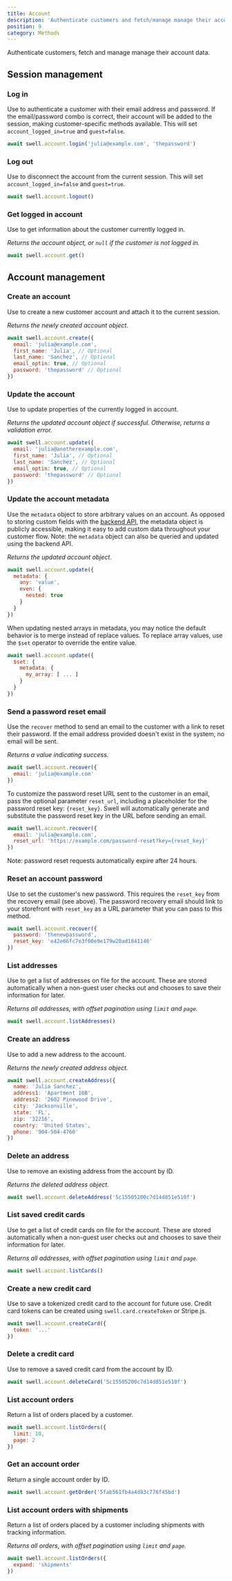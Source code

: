 ```yaml
---
title: Account
description: 'Authenticate customers and fetch/manage manage their account data.'
position: 9
category: Methods
---
```


Authenticate customers, fetch and manage manage their account data.

## Session management

### Log in

Use to authenticate a customer with their email address and password. If the email/password combo is correct, their account will be added to the session, making customer-specific methods available. This will set `account_logged_in=true` and `guest=false`.

```javascript
await swell.account.login('julia@example.com', 'thepassword')
```

### Log out

Use to disconnect the account from the current session. This will set `account_logged_in=false` and `guest=true`.

```javascript
await swell.account.logout()
```

### Get logged in account

Use to get information about the customer currently logged in.

_Returns the account object, or `null` if the customer is not logged in._

```javascript
await swell.account.get()
```

## Account management

### Create an account

Use to create a new customer account and attach it to the current session.

_Returns the newly created account object._

```javascript
await swell.account.create({
  email: 'julia@example.com',
  first_name: 'Julia', // Optional
  last_name: 'Sanchez', // Optional
  email_optin: true, // Optional
  password: 'thepassword' // Optional
})
```

### Update the account

Use to update properties of the currently logged in account.

_Returns the updated account object if successful. Otherwise, returns a validation error._

```javascript
await swell.account.update({
  email: 'julia@anotherexample.com',
  first_name: 'Julia', // Optional
  last_name: 'Sanchez', // Optional
  email_optin: true, // Optional
  password: 'thepassword' // Optional
})
```

### Update the account metadata

Use the `metadata` object to store arbitrary values on an account. As opposed to storing custom fields with the <a href="https://swell.store/docs/api/">backend API</a>, the metadata object is publicly accessible, making it easy to add custom data throughout your customer flow. Note: the `metadata` object can also be queried and updated using the backend API.

_Returns the updated account object._

```javascript
await swell.account.update({
  metadata: {
    any: 'value',
    even: {
      nested: true
    }
  }
})
```

When updating nested arrays in metadata, you may notice the default behavior is to merge instead of replace values. To replace array values, use the `$set` operator to override the entire value.

```javascript
await swell.account.update({
  $set: {
    metadata: {
      my_array: [ ... ]
    }
  }
})
```

### Send a password reset email

Use the `recover` method to send an email to the customer with a link to reset their password. If the email address provided doesn't exist in the system, no email will be sent.

_Returns a value indicating success._

```javascript
await swell.account.recover({
  email: 'julia@example.com'
})
```

To customize the password reset URL sent to the customer in an email, pass the optional parameter `reset_url`, including a placeholder for the password reset key: `{reset_key}`. Swell will automatically generate and substitute the password reset key in the URL before sending an email.

```javascript
await swell.account.recover({
  email: 'julia@example.com',
  reset_url: 'https://example.com/password-reset?key={reset_key}'
})
```

Note: password reset requests automatically expire after 24 hours.


### Reset an account password

Use to set the customer's new password. This requires the `reset_key` from the recovery email (see above). The password recovery email should link to your storefront with `reset_key` as a URL parameter that you can pass to this method.

```javascript
await swell.account.recover({
  password: 'thenewpassword',
  reset_key: 'e42e66fc7e3f00e9e179w20ad1841146'
})
```

### List addresses

Use to get a list of addresses on file for the account. These are stored automatically when a non-guest user checks out and chooses to save their information for later.

_Returns all addresses, with offset pagination using `limit` and `page`._

```javascript
await swell.account.listAddresses()
```

### Create an address

Use to add a new address to the account.

_Returns the newly created address object._

```javascript
await swell.account.createAddress({
  name: 'Julia Sanchez',
  address1: 'Apartment 16B',
  address2: '2602 Pinewood Drive',
  city: 'Jacksonville',
  state: 'FL',
  zip: '32216',
  country: 'United States',
  phone: '904-504-4760'
})
```

### Delete an address

Use to remove an existing address from the account by ID.

_Returns the deleted address object._

```javascript
await swell.account.deleteAddress('5c15505200c7d14d851e510f')
```

### List saved credit cards

Use to get a list of credit cards on file for the account. These are stored automatically when a non-guest user checks out and chooses to save their information for later.

_Returns all addresses, with offset pagination using `limit` and `page`._

```javascript
await swell.account.listCards()
```

### Create a new credit card

Use to save a tokenized credit card to the account for future use. Credit card tokens can be created using `swell.card.createToken` or Stripe.js.

```javascript
await swell.account.createCard({
  token: '...'
})
```

### Delete a credit card

Use to remove a saved credit card from the account by ID.

```javascript
await swell.account.deleteCard('5c15505200c7d14d851e510f')
```

### List account orders

Return a list of orders placed by a customer.

```javascript
await swell.account.listOrders({
  limit: 10,
  page: 2
})
```

### Get an account order

Return a single account order by ID.

```javascript
await swell.account.getOrder('5fab561fb4a4d83c776f45bd')
```

### List account orders with shipments

Return a list of orders placed by a customer including shipments with tracking information.

_Returns all orders, with offset pagination using `limit` and `page`._

```javascript
await swell.account.listOrders({
  expand: 'shipments'
})
```

<br />
